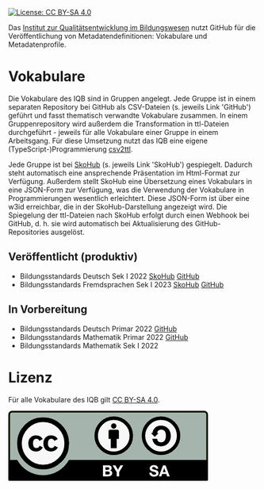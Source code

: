 [![License: CC BY-SA 4.0](https://img.shields.io/badge/License-CC%20BY--SA%204.0-lightgrey.svg)](https://creativecommons.org/licenses/by-sa/4.0/)

Das [Institut zur Qualitätsentwicklung im Bildungswesen](https://www.iqb.hu-berlin.de) nutzt GitHub für die Veröffentlichung von Metadatendefinitionen: Vokabulare und Metadatenprofile.

# Vokabulare
Die Vokabulare des IQB sind in Gruppen angelegt. Jede Gruppe ist in einem separaten Repository bei GitHub als CSV-Dateien (s. jeweils Link 'GitHub') geführt und fasst thematisch verwandte Vokabulare zusammen. In einem Gruppenrepository wird außerdem die Transformation in ttl-Dateien durchgeführt - jeweils für alle Vokabulare einer Gruppe in einem Arbeitsgang. Für diese Umsetzung nutzt das IQB eine eigene (TypeScript-)Programmierung [csv2ttl](https://github.com/iqb-vocabs/csv2ttl#readme).

Jede Gruppe ist bei [SkoHub](https://skohub.io) (s. jeweils Link 'SkoHub') gespiegelt. Dadurch steht automatisch eine ansprechende Präsentation im Html-Format zur Verfügung. Außerdem stellt SkoHub eine Übersetzung eines Vokabulars in eine JSON-Form zur Verfügung, was die Verwendung der Vokabulare in Programmierungen wesentlich erleichtert. Diese JSON-Form ist über eine w3id erreichbar, die in der SkoHub-Darstellung angezeigt wird. Die Spiegelung der ttl-Dateien nach SkoHub erfolgt durch einen Webhook bei GitHub, d. h. sie wird automatisch bei Aktualisierung des GitHub-Repositories ausgelöst.

## Veröffentlicht (produktiv)
* Bildungsstandards Deutsch Sek I 2022 [SkoHub](https://skohub.io/iqb-vocabs/v34/heads/master/index.de.html) [GitHub](https://github.com/iqb-vocabs/v34)
* Bildungsstandards Fremdsprachen Sek I 2023 [SkoHub](https://skohub.io/iqb-vocabs/v56/heads/master/index.de.html) [GitHub](https://github.com/iqb-vocabs/v56)

## In Vorbereitung
* Bildungsstandards Deutsch Primar 2022 [GitHub](https://github.com/iqb-vocabs/v12)
* Bildungsstandards Mathematik Primar 2022 [GitHub](https://github.com/iqb-vocabs/v10)
* Bildungsstandards Mathematik Sek I 2022

# Lizenz
Für alle Vokabulare des IQB gilt [CC BY-SA 4.0](https://creativecommons.org/licenses/by-sa/4.0/).

![PictureLoad:CC BY-SA 4.0](https://github.com/iqb-vocabs/iqb-vocabs.github.io/blob/master/assets/licenseCC_BY-SA.png)
